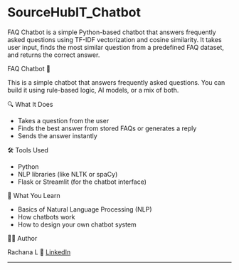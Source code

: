# SourceHubIT_Chatbot
FAQ Chatbot is a simple Python-based chatbot that answers frequently asked questions using TF-IDF vectorization and cosine similarity. It takes user input, finds the most similar question from a predefined FAQ dataset, and returns the correct answer.

FAQ Chatbot 🤖

This is a simple chatbot that answers frequently asked questions. You can build it using rule-based logic, AI models, or a mix of both.

🔍 What It Does

- Takes a question from the user  
- Finds the best answer from stored FAQs or generates a reply  
- Sends the answer instantly

🛠 Tools Used

- Python  
- NLP libraries (like NLTK or spaCy)  
- Flask or Streamlit (for the chatbot interface)

🎯 What You Learn

- Basics of Natural Language Processing (NLP)  
- How chatbots work  
- How to design your own chatbot system


👩‍💻 Author

Rachana L
🔗 [LinkedIn](https://www.linkedin.com/in/rachana-l-1364132a8?utm_source=share&utm_campaign=share_via&utm_content=profile&utm_medium=android_app)

---

